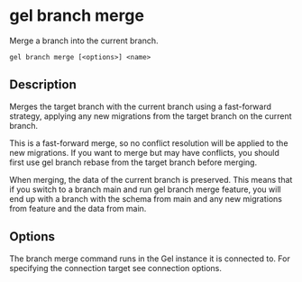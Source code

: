 # gel branch merge

Merge a branch into the current branch.

```cli-synopsis
gel branch merge [<options>] <name>
```

## Description

Merges the target branch with the current branch using a fast-forward strategy, applying any new migrations from the target branch on the current branch.

This is a fast-forward merge, so no conflict resolution will be applied to the new migrations. If you want to merge but may have conflicts, you should first use gel branch rebase from the target branch before merging.

When merging, the data of the current branch is preserved. This means that if you switch to a branch main and run gel branch merge feature, you will end up with a branch with the schema from main and any new migrations from feature and the data from main.

## Options

The branch merge command runs in the Gel instance it is connected to. For specifying the connection target see connection options.

